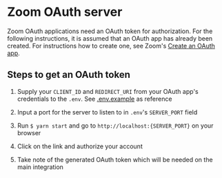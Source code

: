 # Zoom OAuth server

Zoom OAuth applications need an OAuth token for authorization. For the following
instructions, it is assumed that an OAuth app has already been created. For
instructions how to create one, see Zoom's
[Create an OAuth app](https://marketplace.zoom.us/docs/guides/build/oauth-app#create-an-oauth-app).

## Steps to get an OAuth token

1. Supply your `CLIENT_ID` and `REDIRECT_URI` from your OAuth app's credentials
   to the `.env`. See [.env.example](./env.example) as reference

2. Input a port for the server to listen to in `.env`'s `SERVER_PORT` field

3. Run `$ yarn start` and go to `http://localhost:{SERVER_PORT}` on your browser

4. Click on the link and authorize your account

5. Take note of the generated OAuth token which will be needed on the main
   integration
